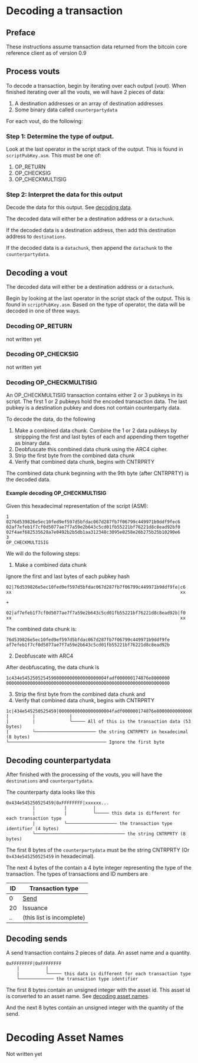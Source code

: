 # Decoding a transaction

## Preface

These instructions assume transaction data returned from the bitcoin core reference client as of version 0.9


## Process vouts

To decode a transaction, begin by iterating over each output (vout).  When finished iterating over all the vouts, we will have 2 pieces of data:

1. A destination addresses or an array of destination addresses
2. Some binary data called `counterpartydata`

For each vout, do the following:

### Step 1: Determine the type of output.

Look at the last operator in the script stack of the output.  This is found in `scriptPubKey.asm`.  This must be one of:

1. OP_RETURN
2. OP_CHECKSIG
3. OP_CHECKMULTISIG

### Step 2: Interpret the data for this output

Decode the data for this output.  See [decoding data](#decoding-a-vout).

The decoded data will either be a destination address or a `datachunk`.

If the decoded data is a destination address, then add this destination address to `destinations`.

If the decoded data is a `datachunk`, then append the `datachunk` to the `counterpartydata`.


## Decoding a vout

The decoded data will either be a destination address or a `datachunk`.

Begin by looking at the last operator in the script stack of the output.  This is found in `scriptPubKey.asm`.  Based on the type of operator, the data will be decoded in one of three ways.

### Decoding OP_RETURN

not written yet

### Decoding OP_CHECKSIG

not written yet


### Decoding OP_CHECKMULTISIG

An OP_CHECKMULTISIG transaction contains either 2 or 3 pubkeys in its script.  The first 1 or 2 pubkeys hold the encoded transaction data.  The last pubkey is a destination pubkey and does not contain counterparty data.

To decode the data, do the following

1. Make a combined data chunk.  Combine the 1 or 2 data pubkeys by strippping the first and last bytes of each and appending them together as binary data.
2. Deobfuscate this combined data chunk using the ARC4 cipher.
3. Strip the first byte from the combined data chunk
4. Verify that combined data chunk, begins with CNTRPRTY

The combined data chunk beginning with the 9th byte (after CNTRPRTY) is the decoded data.


#### Example decoding OP_CHECKMULTISIG

Given this hexadecimal representation of the script (ASM):

```
1 
0276d539826e5ec10fed9ef597d5bfdac067d287fb7f06799c449971b9ddf9fec6 
02af7efeb1f7cf0d5077ae7f7a59e2b643c5cd01fb55221bf76221d8c8ead92bf0 
02f4aef682535628a7e0492b2b5db1aa312348c3095e0258e26b275b25b10290e6 
3 
OP_CHECKMULTISIG
```

We will do the following steps:

1) Make a combined data chunk

Ignore the first and last bytes of each pubkey hash

```
02|76d539826e5ec10fed9ef597d5bfdac067d287fb7f06799c449971b9ddf9fe|c6 
xx                                                                xx 

+

02|af7efeb1f7cf0d5077ae7f7a59e2b643c5cd01fb55221bf76221d8c8ead92b|f0
xx                                                                xx
```
 
The combined data chunk is:

```
76d539826e5ec10fed9ef597d5bfdac067d287fb7f06799c449971b9ddf9fe
af7efeb1f7cf0d5077ae7f7a59e2b643c5cd01fb55221bf76221d8c8ead92b
```


2) Deobfuscate with ARC4

After deobfuscating, the data chunk is

```
1c434e54525052545900000000000000000004fadf000000174876e8000000
00000000000000000000000000000000000000000000000000000000000000
```


3) Strip the first byte from the combined data chunk
and
4) Verify that combined data chunk, begins with CNTRPRTY

```
1c|434e545250525459|00000000000000000004fadf000000174876e800000000000000000000000000000000000000000000000000000000000000000000
|         |             |
|         |             └───── All of this is the transaction data (53 bytes)
|         └─────────────────────── the string CNTRPRTY in hexadecimal (8 bytes)
└───────────────────────────────────── Ignore the first byte
```



## Decoding counterpartydata

After finished with the processing of the vouts, you will have the `destinations` and `counterpartydata`.

The counterparty data looks like this

```
0x434e545250525459|0xFFFFFFFF|xxxxxx...
          |           |          |
          |           |          └───── this data is different for each transaction type
          |           └─────────────────── the transaction type identifier (4 bytes)
          └────────────────────────────────── the string CNTRPRTY (8 bytes)
```

The first 8 bytes of the `counterpartydata` must be the string CNTRPRTY (Or `0x434e545250525459` in hexadecimal).

The next 4 bytes of the contain a 4 byte integer representing the type of the transaction.  The types of transactions and ID numbers are

ID | Transaction type
---|-----------------
0  | [Send](#decoding-sends)
20 | Issuance
.. | (this list is incomplete)


## Decoding sends

A send transaction contains 2 pieces of data.  An asset name and a quantity.

```
0xFFFFFFFF|0xFFFFFFFF
    |          |
    |          └───── this data is different for each transaction type
    └───────────── the transaction type identifier
```


The first 8 bytes contain an unsigned integer with the asset id.  This asset id is converted to an asset name.  See [decoding asset names](decoding-asset-names.md).

And the next 8 bytes contain an unsigned integer with the quantity of the send.




# Decoding Asset Names

Not written yet
